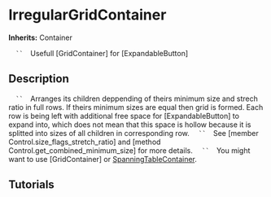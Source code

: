 # IrregularGridContainer

**Inherits:** Container

`   ``   `Usefull [GridContainer] for [ExpandableButton]
`   `
## Description 

`   ``   `Arranges its children deppending of theirs minimum size and strech ratio in full rows. If theirs minimum sizes are equal then grid is formed. Each row is being left with additional free space for [ExpandableButton] to expand into, which does not mean that this space is hollow because it is splitted into sizes of all children in corresponding row. 
`   ``   `See [member Control.size_flags_stretch_ratio] and [method Control.get_combined_minimum_size] for more details.
`   ``   `You might want to use [GridContainer] or <span style="color:LightGreen;"><a rel="nofollow" href="https://github.com/Magodra/SpanningTableContainer">SpanningTableContainer</a></span>.
`   `
## Tutorials 

	